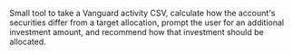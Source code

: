 Small tool to take a Vanguard activity CSV, 
calculate how the account's securities differ from a target allocation, 
prompt the user for an additional investment amount,
and recommend how that investment should be allocated.
